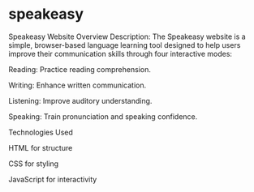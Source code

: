 # speakeasy
Speakeasy Website Overview
Description:
The Speakeasy website is a simple, browser-based language learning tool designed to help users improve their communication skills through four interactive modes:

Reading: Practice reading comprehension.

Writing: Enhance written communication.

Listening: Improve auditory understanding.

Speaking: Train pronunciation and speaking confidence.

Technologies Used

HTML for structure

CSS for styling

JavaScript for interactivity
